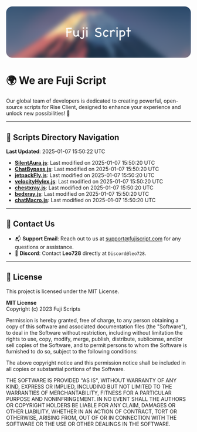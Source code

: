 ![Banner](.github/b.webp)

# 🌍 **We are Fuji Script**

Our global team of developers is dedicated to creating powerful, open-source scripts for Rise Client, designed to enhance your experience and unlock new possibilities! 🌟

---
<!-- SCRIPTS_NAVIGATION_START -->
## 📂 **Scripts Directory Navigation**

**Last Updated**: 2025-01-07 15:50:22 UTC

- **[SilentAura.js](scripts/SilentAura.js)**: Last modified on 2025-01-07 15:50:20 UTC
- **[ChatBypass.js](scripts/ChatBypass.js)**: Last modified on 2025-01-07 15:50:20 UTC
- **[jetpackFly.js](scripts/jetpackFly.js)**: Last modified on 2025-01-07 15:50:20 UTC
- **[velocityHylex.js](scripts/velocityHylex.js)**: Last modified on 2025-01-07 15:50:20 UTC
- **[chestxray.js](scripts/chestxray.js)**: Last modified on 2025-01-07 15:50:20 UTC
- **[bedxray.js](scripts/bedxray.js)**: Last modified on 2025-01-07 15:50:20 UTC
- **[chatMacro.js](scripts/chatMacro.js)**: Last modified on 2025-01-07 15:50:20 UTC

<!-- SCRIPTS_NAVIGATION_END -->

---

## 💬 **Contact Us**  
- 📬 **Support Email**: Reach out to us at [support@fujiscript.com](mailto:support@fujiscript.com) for any questions or assistance.  
- 💬 **Discord**: Contact **Leo728** directly at `Discord@leo728`.

---

## 📜 **License**

This project is licensed under the MIT License.  

**MIT License**  
Copyright (c) 2023 Fuji Scripts  

Permission is hereby granted, free of charge, to any person obtaining a copy of this software and associated documentation files (the "Software"), to deal in the Software without restriction, including without limitation the rights to use, copy, modify, merge, publish, distribute, sublicense, and/or sell copies of the Software, and to permit persons to whom the Software is furnished to do so, subject to the following conditions:  

The above copyright notice and this permission notice shall be included in all copies or substantial portions of the Software.  

THE SOFTWARE IS PROVIDED "AS IS", WITHOUT WARRANTY OF ANY KIND, EXPRESS OR IMPLIED, INCLUDING BUT NOT LIMITED TO THE WARRANTIES OF MERCHANTABILITY, FITNESS FOR A PARTICULAR PURPOSE AND NONINFRINGEMENT. IN NO EVENT SHALL THE AUTHORS OR COPYRIGHT HOLDERS BE LIABLE FOR ANY CLAIM, DAMAGES OR OTHER LIABILITY, WHETHER IN AN ACTION OF CONTRACT, TORT OR OTHERWISE, ARISING FROM, OUT OF OR IN CONNECTION WITH THE SOFTWARE OR THE USE OR OTHER DEALINGS IN THE SOFTWARE.  
